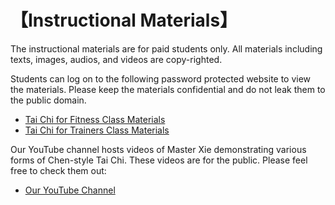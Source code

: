 # 【Instructional Materials】

The instructional materials are for paid students only. All materials including texts, images, audios, and videos are copy-righted.

Students can log on to the following password protected website to view the materials. Please keep the materials confidential and do not 
leak them to the public domain.

- [Tai Chi for Fitness Class Materials](https://taiji18.pythonanywhere.com/)
- [Tai Chi for Trainers Class Materials](https://taiji74.pythonanywhere.com/)

Our YouTube channel hosts videos of Master Xie demonstrating various forms of Chen-style Tai Chi.
These videos are for the public. Please feel free to check them out:

- [Our YouTube Channel](https://www.youtube.com/@taiji74)
